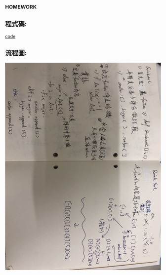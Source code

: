 ### HOMEWORK
## 程式碼:
[ code](https://nbviewer.jupyter.org/github/HHT0407/Codesignal-Homework/blob/master/10.18功課%20Quicksort/homework.ipynb)
## 流程圖:
![](https://github.com/HHT0407/Codesignal-Homework/blob/master/10.18%E5%8A%9F%E8%AA%B2%20Quicksort/Quicksort%E9%82%8F%E8%BC%AF%E6%89%8B%E5%AF%AB.jpg)
